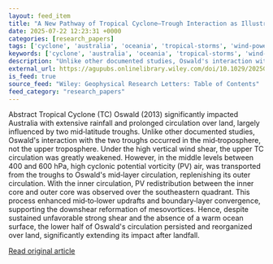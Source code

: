```yaml
---
layout: feed_item
title: "A New Pathway of Tropical Cyclone–Trough Interaction as Illustrated by the Over‐Land Re‐Intensification of Oswald (2013)"
date: 2025-07-22 12:23:31 +0000
categories: [research_papers]
tags: ['cyclone', 'australia', 'oceania', 'tropical-storms', 'wind-power', 'renewable-energy']
keywords: ['cyclone', 'australia', 'oceania', 'tropical-storms', 'wind-power', 'tropical', 'pathway']
description: "Unlike other documented studies, Oswald's interaction with the two troughs occurred in the mid‐troposphere, not the upper troposphere"
external_url: https://agupubs.onlinelibrary.wiley.com/doi/10.1029/2025GL115502?af=R
is_feed: true
source_feed: "Wiley: Geophysical Research Letters: Table of Contents"
feed_category: "research_papers"
---
```


Abstract Tropical Cyclone (TC) Oswald (2013) significantly impacted Australia with extensive rainfall and prolonged circulation over land, largely influenced by two mid‐latitude troughs. Unlike other documented studies, Oswald's interaction with the two troughs occurred in the mid‐troposphere, not the upper troposphere. Under the high vertical wind shear, the upper TC circulation was greatly weakened. However, in the middle levels between 400 and 600 hPa, high cyclonic potential vorticity (PV) air, was transported from the troughs to Oswald's mid‐layer circulation, replenishing its outer circulation. With the inner circulation, PV redistribution between the inner core and outer core was observed over the southeastern quadrant. This process enhanced mid‐to‐lower updrafts and boundary‐layer convergence, supporting the downshear reformation of mesovortices. Hence, despite sustained unfavorable strong shear and the absence of a warm ocean surface, the lower half of Oswald's circulation persisted and reorganized over land, significantly extending its impact after landfall.

[Read original article](https://agupubs.onlinelibrary.wiley.com/doi/10.1029/2025GL115502?af=R)
